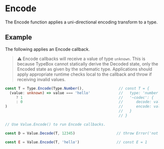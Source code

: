 # Encode

The Encode function applies a uni-directional encoding transform to a type.

## Example

The following applies an Encode callback. 

> ⚠️ Encode callbacks will receive a value of type `unknown`. This is because TypeBox cannot statically derive the Decoded state, only the Encoded state as given by the schematic type. Applications should apply appropriate runtime checks local to the callback and throw if receiving invalid values.

```typescript
const T = Type.Encode(Type.Number(),                // const T = {
  (value: unknown) => value === 'hello'             //   type: 'number',
     ? 1                                            //   '~codec': {
     : 0                                            //      decode: value => { throw Error('not implemented') }, 
)                                                   //      encode: value => 0
                                                    //   }
                                                    // } 

// Use Value.Encode() to run Encode callbacks.

const D = Value.Decode(T, 12345)                   // throw Error('not implemented')

const E = Value.Encode(T, 'hello')                 // const E = 1
```